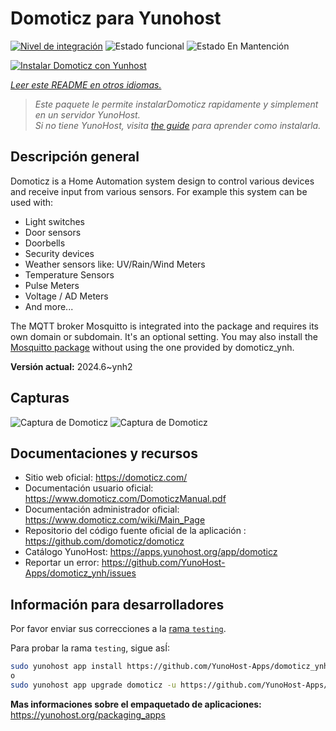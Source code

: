 <!--
Este archivo README esta generado automaticamente<https://github.com/YunoHost/apps/tree/master/tools/readme_generator>
No se debe editar a mano.
-->

# Domoticz para Yunohost

[![Nivel de integración](https://dash.yunohost.org/integration/domoticz.svg)](https://ci-apps.yunohost.org/ci/apps/domoticz/) ![Estado funcional](https://ci-apps.yunohost.org/ci/badges/domoticz.status.svg) ![Estado En Mantención](https://ci-apps.yunohost.org/ci/badges/domoticz.maintain.svg)

[![Instalar Domoticz con Yunhost](https://install-app.yunohost.org/install-with-yunohost.svg)](https://install-app.yunohost.org/?app=domoticz)

*[Leer este README en otros idiomas.](./ALL_README.md)*

> *Este paquete le permite instalarDomoticz rapidamente y simplement en un servidor YunoHost.*  
> *Si no tiene YunoHost, visita [the guide](https://yunohost.org/install) para aprender como instalarla.*

## Descripción general

Domoticz is a Home Automation system design to control various devices and receive input from various sensors.
For example this system can be used with: 

* Light switches
* Door sensors
* Doorbells
* Security devices
* Weather sensors like: UV/Rain/Wind Meters
* Temperature Sensors
* Pulse Meters
* Voltage / AD Meters
* And more...


The MQTT broker Mosquitto is integrated into the package and requires its own domain or subdomain. It's an optional setting.
You may also install the [Mosquitto package](https://github.com/YunoHost-Apps/mosquitto_ynh) without using the one provided by domoticz_ynh.

**Versión actual:** 2024.6~ynh2

## Capturas

![Captura de Domoticz](./doc/screenshots/domoticz_Switches_screen.png)
![Captura de Domoticz](./doc/screenshots/domoticz_floorplan_machineon.png)

## Documentaciones y recursos

- Sitio web oficial: <https://domoticz.com/>
- Documentación usuario oficial: <https://www.domoticz.com/DomoticzManual.pdf>
- Documentación administrador oficial: <https://www.domoticz.com/wiki/Main_Page>
- Repositorio del código fuente oficial de la aplicación : <https://github.com/domoticz/domoticz>
- Catálogo YunoHost: <https://apps.yunohost.org/app/domoticz>
- Reportar un error: <https://github.com/YunoHost-Apps/domoticz_ynh/issues>

## Información para desarrolladores

Por favor enviar sus correcciones a la [rama `testing`](https://github.com/YunoHost-Apps/domoticz_ynh/tree/testing).

Para probar la rama `testing`, sigue asÍ:

```bash
sudo yunohost app install https://github.com/YunoHost-Apps/domoticz_ynh/tree/testing --debug
o
sudo yunohost app upgrade domoticz -u https://github.com/YunoHost-Apps/domoticz_ynh/tree/testing --debug
```

**Mas informaciones sobre el empaquetado de aplicaciones:** <https://yunohost.org/packaging_apps>
